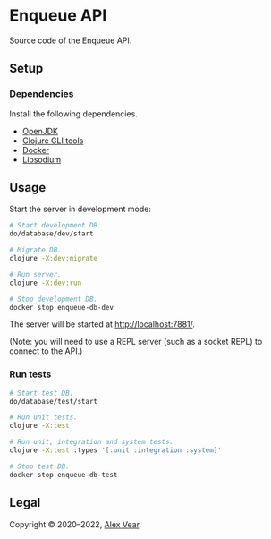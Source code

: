 # Enqueue API

Source code of the Enqueue API.


## Setup


### Dependencies

Install the following dependencies.

- [OpenJDK](https://openjdk.java.net/)
- [Clojure CLI tools](https://clojure.org/guides/getting_started#_clojure_installer_and_cli_tools)
- [Docker](https://www.docker.com/)
- [Libsodium](https://libsodium.gitbook.io/doc/installation)


## Usage

Start the server in development mode:

```sh
# Start development DB.
do/database/dev/start

# Migrate DB.
clojure -X:dev:migrate

# Run server.
clojure -X:dev:run

# Stop development DB.
docker stop enqueue-db-dev
```

The server will be started at <http://localhost:7881/>.

(Note: you will need to use a REPL server (such as a socket REPL) to connect to
the API.)


### Run tests

```sh
# Start test DB.
do/database/test/start

# Run unit tests.
clojure -X:test

# Run unit, integration and system tests.
clojure -X:test :types '[:unit :integration :system]'

# Stop test DB.
docker stop enqueue-db-test
```


## Legal

Copyright © 2020–2022, [Alex Vear](https://www.alexvear.com).
